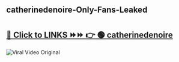 
 ## catherinedenoire-Only-Fans-Leaked

# <h2><a href="https://clipsfans.com/catherinedenoire&ref=git">🔗 Click to LINKS ⏩⏩ 👉 🟢 catherinedenoire </a></h2>

<a href="https://clipsfans.com/catherinedenoire&ref=git" rel="nofollow" data-target="animated-image.originalLink"><img src="https://i.ibb.co.com/xMMVF88/686577567.gif" alt="Viral Video Original" style="max-width: 100%; display: inline-block;" data-target="animated-image.originalImage"></a>
